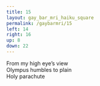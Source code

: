 ```yaml
---
title: 15
layout: gay_bar_mri_haiku_square
permalink: /gaybarmri/15
left: 14
right: 16
up: 8
down: 22
---
```

From my high eye’s view  
Olympus humbles to plain  
Holy parachute
